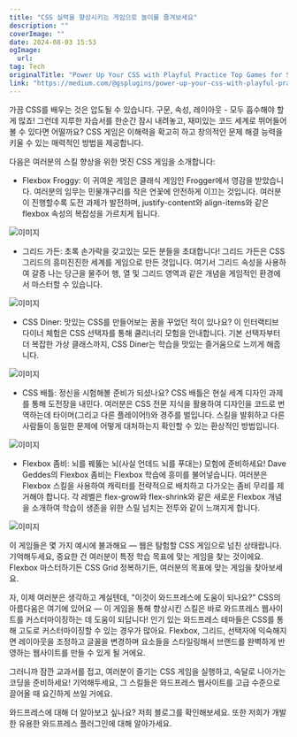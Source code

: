 ```yaml
---
title: "CSS 실력을 향상시키는 게임으로 놀이를 즐겨보세요"
description: ""
coverImage: ""
date: 2024-08-03 15:53
ogImage: 
  url: 
tag: Tech
originalTitle: "Power Up Your CSS with Playful Practice Top Games for Sharper Skills and a WordPress Bonus"
link: "https://medium.com/@gsplugins/power-up-your-css-with-playful-practice-top-games-for-sharper-skills-and-a-wordpress-bonus-086ef011d493"
---
```




가끔 CSS를 배우는 것은 압도될 수 있습니다. 구문, 속성, 레이아웃 - 모두 흡수해야 할게 많죠! 그런데 지루한 자습서를 한순간 잠시 내려놓고, 재미있는 코드 세계로 뛰어들어볼 수 있다면 어떨까요? CSS 게임은 이해력을 확고히 하고 창의적인 문제 해결 능력을 키울 수 있는 매력적인 방법을 제공합니다.

다음은 여러분의 스킬 향상을 위한 멋진 CSS 게임을 소개합니다:

- Flexbox Froggy: 이 귀여운 게임은 클래식 게임인 Frogger에서 영감을 받았습니다. 여러분의 임무는 민물개구리를 작은 연꽃에 안전하게 이끄는 것입니다. 여러분이 진행할수록 도전 과제가 발전하며, justify-content와 align-items와 같은 flexbox 속성의 복잡성을 가르치게 됩니다.

![이미지](/assets/img/PowerUpYourCSSwithPlayfulPracticeTopGamesforSharperSkillsandaWordPressBonus_0.png)

<div class="content-ad"></div>

- 그리드 가든: 초록 손가락을 갖고있는 모든 분들을 초대합니다! 그리드 가든은 CSS 그리드의 흥미진진한 세계를 게임으로 만든 것입니다. 여기서 그리드 속성을 사용하여 갈증 나는 당근을 물주어 행, 열 및 그리드 영역과 같은 개념을 게임적인 환경에서 마스터할 수 있습니다.

![이미지](/assets/img/PowerUpYourCSSwithPlayfulPracticeTopGamesforSharperSkillsandaWordPressBonus_1.png)

- CSS Diner: 맛있는 CSS를 만들어보는 꿈을 꾸었던 적이 있나요? 이 인터랙티브 다이너 체험은 CSS 선택자를 통해 쿨리너리 모험을 안내합니다. 기본 선택자부터 더 복잡한 가상 클래스까지, CSS Diner는 학습을 맛있는 즐거움으로 느끼게 해줍니다.

![이미지](/assets/img/PowerUpYourCSSwithPlayfulPracticeTopGamesforSharperSkillsandaWordPressBonus_2.png)

<div class="content-ad"></div>

- CSS 배틀: 정신을 시험해볼 준비가 되셨나요? CSS 배틀은 현실 세계 디자인 과제를 통해 도전장을 내민다. 여러분은 CSS 전문 지식을 활용하여 디자인을 코드로 번역하는데 타이머(그리고 다른 플레이어!)와 경주를 벌입니다. 스킬을 발휘하고 다른 사람들이 동일한 문제에 어떻게 대처하는지 확인할 수 있는 환상적인 방법입니다.

![이미지](/assets/img/PowerUpYourCSSwithPlayfulPracticeTopGamesforSharperSkillsandaWordPressBonus_3.png)

- Flexbox 좀비: 뇌를 꿰뚫는 뇌(사실 언데드 뇌를 푸대는) 모험에 준비하세요! Dave Geddes의 Flexbox 좀비는 Flexbox 학습에 흥미를 불어넣습니다. 여러분은 Flexbox 스킬을 사용하여 캐릭터를 전략적으로 배치하고 다가오는 좀비 무리를 제거해야 합니다. 각 레벨은 flex-grow와 flex-shrink와 같은 새로운 Flexbox 개념을 소개하여 학습이 생존을 위한 스릴 넘치는 전투와 같이 느껴지게 합니다.

![이미지](/assets/img/PowerUpYourCSSwithPlayfulPracticeTopGamesforSharperSkillsandaWordPressBonus_4.png)

<div class="content-ad"></div>

이 게임들은 몇 가지 예시에 불과해요 — 웹은 탐험할 CSS 게임으로 넘친 상태랍니다. 기억해두세요, 중요한 건 여러분이 특정 학습 목표에 맞는 게임을 찾는 것이에요. Flexbox 마스터하기든 CSS Grid 정복하기든, 여러분의 목표에 맞는 게임을 찾아보세요.

자, 이제 여러분은 생각하고 계실텐데, "이것이 와드프레스에 도움이 되나요?" CSS의 아름다움은 여기에 있어요 — 이 게임을 통해 향상시킨 스킬은 바로 와드프레스 웹사이트를 커스터마이징하는 데 도움이 되답니다! 인기 있는 와드프레스 테마들은 CSS를 통해 고도로 커스터마이징할 수 있는 경우가 많아요. Flexbox, 그리드, 선택자에 익숙해지면 레이아웃을 조정하고 글꼴을 변경하며 요소들을 스타일링해서 브랜드를 완벽하게 반영하는 웹사이트를 만들 수 있게 될 거에요.

그러니까 잠깐 교과서를 접고, 여러분이 즐기는 CSS 게임을 실행하고, 숙달로 나아가는 코딩을 준비하세요! 기억해두세요, 그 스킬들은 와드프레스 웹사이트를 고급 수준으로 끌어올 때 요긴하게 쓰일 거에요.

와드프레스에 대해 더 알아보고 싶나요? 저희 블로그를 확인해보세요. 또한 저희가 개발한 유용한 와드프레스 플러그인에 대해 알아가세요.
